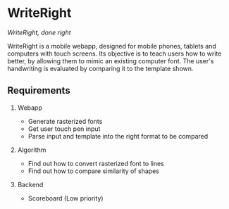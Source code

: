 # WriteRight

_WriteRight, done right_

WriteRight is a mobile webapp, designed for mobile phones, tablets and computers with touch screens. Its objective is to teach users how to write better, by allowing them to mimic an existing computer font. The user's handwriting is evaluated by comparing it to the template shown. 

## Requirements

1. Webapp
   - Generate rasterized fonts
   - Get user touch pen input
   - Parse input and template into the right format to be compared

2. Algorithm
   - Find out how to convert rasterized font to lines
   - Find out how to compare similarity of shapes

3. Backend
   - Scoreboard (Low priority)


